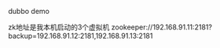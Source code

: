 dubbo demo 

zk地址是我本机启动的3个虚拟机
zookeeper://192.168.91.11:2181?backup=192.168.91.12:2181,192.168.91.13:2181